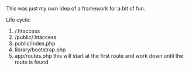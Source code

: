 This was just my own idea of a framework for a bit of fun.

Life cycle:

1) /.htaccess
2) /public/.htaccess
3) public/index.php
4) library/bootstrap.php
5) app/routes.php this will start at the first route and work down until the route is found
